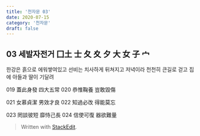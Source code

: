 ```yaml
---
title: '천자문 03'
date: 2020-07-15
category: '천자문'
draft: false
---
```

## 03 세발자전거  囗土 士 夂 夊 夕 大 女 子 宀
한강은 흙으로 에워쌓여있고 선비는 치사하게 뒤쳐지고
저녁이라 천천히 큰길로 걷고
집에 아들과 딸이 기달려


019 蓋此身發 四大五常 
020 恭惟鞠養 豈敢毀傷 

021 女慕貞潔 男效才良 
022 知過必改 得能莫忘 

023 罔談彼短 靡恃己長 
024 信使可復 器欲難量 

> Written with [StackEdit](https://stackedit.io/).
<!--stackedit_data:
eyJoaXN0b3J5IjpbMTgyMzMxNzE5N119
-->